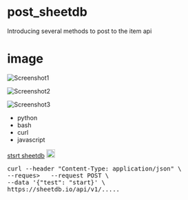 # post_sheetdb
Introducing several methods to post to the item api

# image
![Screenshot1](https://user-images.githubusercontent.com/109140672/213294217-210b22c4-d294-42d2-98d6-3bb5d53e4e04.png)

![Screenshot2](https://user-images.githubusercontent.com/109140672/213294260-443f9740-f1a7-4b74-b3e8-ba218db5a2f2.png)

![Screenshot3](https://user-images.githubusercontent.com/109140672/213294288-e8e1d42b-d400-4656-9a73-d20dafb5e749.png)

* python
* bash
* curl
* javascript

<a href="https://sheetdb.io">stsrt sheetdb</a> <img style="width: 20px;" src="https://www.uplooder.net/img/image/36/3471c905319c23c573d4953fd90ad16b/index.png">

<pre>curl --header "Content-Type: application/json" \
--reques>   --request POST \
--data '{"test": "start}' \
https://sheetdb.io/api/v1/.....</pre>
